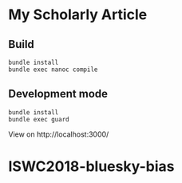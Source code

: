 # My Scholarly Article

## Build
```
bundle install
bundle exec nanoc compile
```

## Development mode
```
bundle install
bundle exec guard
```

View on http://localhost:3000/
# ISWC2018-bluesky-bias
